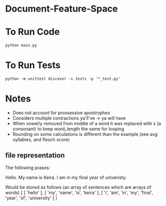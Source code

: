 # Document-Feature-Space

# To Run Code
```
python main.py
```

# To Run Tests
```
python -m unittest discover -s tests -p '*_test.py'
```

# Notes
- Does not account for prossessive apostrophes
- Considers multiple contractions ya'll've -> ya will have
- When vowel/y removed from middle of a word it was replaced with z (a consonant) to keep word_length the same for looping
- Rounding on some calculations is different than the example (see avg syllables, and flesch score)

## file representation
The following prases:

Hello. My name is Keira. I am in my final year of univeristy.

Would be stored as follows (an array of sentences which are arrays of words)
[
    [
        'hello'
    ],
    [
        'my', 'name', 'is', 'keira'
    ],
    [
        'i', 'am', 'in', 'my', 'final', 'year', 'of', 'university'
    ]
]
